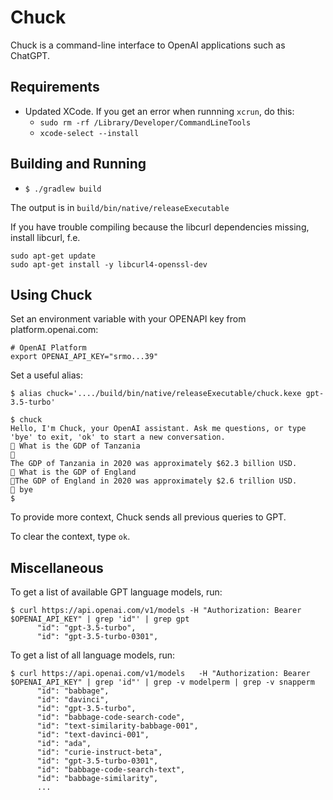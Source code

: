 # Chuck

Chuck is a command-line interface to OpenAI applications such as ChatGPT.

## Requirements
+ Updated XCode.  If you get an error when runnning `xcrun`, do this:
   + `sudo rm -rf /Library/Developer/CommandLineTools`
   + `xcode-select --install`

## Building and Running
+ `$ ./gradlew build`

The output is in `build/bin/native/releaseExecutable`

If you have trouble compiling because the libcurl dependencies missing, install libcurl, f.e.
```shell
sudo apt-get update
sudo apt-get install -y libcurl4-openssl-dev
```

## Using Chuck
Set an environment variable with your OPENAPI key from platform.openai.com:
```shell
# OpenAI Platform                                                                                                                                                                            
export OPENAI_API_KEY="srmo...39"                                                                                                                  
```
Set a useful alias:
```shell
$ alias chuck='..../build/bin/native/releaseExecutable/chuck.kexe gpt-3.5-turbo'
```

```shell
$ chuck
Hello, I'm Chuck, your OpenAI assistant. Ask me questions, or type 'bye' to exit, 'ok' to start a new conversation.
🤖 What is the GDP of Tanzania
💬
The GDP of Tanzania in 2020 was approximately $62.3 billion USD.
🤖 What is the GDP of England
💬The GDP of England in 2020 was approximately $2.6 trillion USD.
🤖 bye
$
```

To provide more context, Chuck sends all previous queries to GPT.

To clear the context, type `ok`.

## Miscellaneous
To get a list of available GPT language models, run:
```shell
$ curl https://api.openai.com/v1/models -H "Authorization: Bearer $OPENAI_API_KEY" | grep 'id"' | grep gpt
      "id": "gpt-3.5-turbo",
      "id": "gpt-3.5-turbo-0301",
```
To get a list of all language models, run:
```shell
$ curl https://api.openai.com/v1/models   -H "Authorization: Bearer $OPENAI_API_KEY" | grep 'id"' | grep -v modelperm | grep -v snapperm
      "id": "babbage",
      "id": "davinci",
      "id": "gpt-3.5-turbo",
      "id": "babbage-code-search-code",
      "id": "text-similarity-babbage-001",
      "id": "text-davinci-001",
      "id": "ada",
      "id": "curie-instruct-beta",
      "id": "gpt-3.5-turbo-0301",
      "id": "babbage-code-search-text",
      "id": "babbage-similarity",
      ...
```
